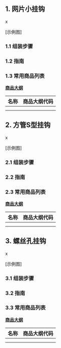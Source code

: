 ## 1. 网片小挂钩

x

[示例图]

### 1.1 组装步骤

### 1.2 指南

### 1.3 常用商品列表

**[商品大纲](https://gitee.com/kukela/diy-furniture/tree/master/doc/商品大纲.md)**

| 名称 | 商品大纲代码 |
| - | - |
| | |
| | |

## 2. 方管S型挂钩

x

[示例图]

### 2.1 组装步骤

### 2.2 指南

### 2.3 常用商品列表

**[商品大纲](https://gitee.com/kukela/diy-furniture/tree/master/doc/商品大纲.md)**

| 名称 | 商品大纲代码 |
| - | - |
| | |
| | |

## 3. 螺丝孔挂钩

x

[示例图]

### 3.1 组装步骤

### 3.2 指南

### 3.3 常用商品列表

**[商品大纲](https://gitee.com/kukela/diy-furniture/tree/master/doc/商品大纲.md)**

| 名称 | 商品大纲代码 |
| - | - |
| | |
| | |
